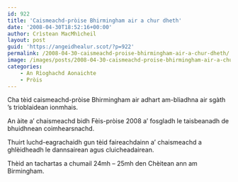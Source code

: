 ```yaml
---
id: 922
title: 'Caismeachd-pròise Bhirmingham air a chur dheth'
date: '2008-04-30T18:52:16+00:00'
author: Crìstean MacMhìcheil
layout: post
guid: 'https://angeidhealur.scot/?p=922'
permalink: /2008-04-30-caismeachd-proise-bhirmingham-air-a-chur-dheth/
image: /images/posts/2008-04-30-caismeachd-proise-bhirmingham-air-a-chur-dheth.webp
categories:
    - An Rìoghachd Aonaichte
    - Pròis
---
```


Cha tèid caismeachd-pròise Bhirmingham air adhart am-bliadhna air sgàth ’s trioblaidean ionmhais.

An àite a’ chaismeachd bidh Fèis-pròise 2008 a’ fosgladh le taisbeanadh de bhuidhnean coimhearsnachd.

Thuirt luchd-eagrachaidh gun tèid faireachdainn a’ chaismeachd a ghlèidheadh le dannsairean agus cluicheadairean.

Thèid an tachartas a chumail 24mh – 25mh den Chèitean ann am Birmingham.
